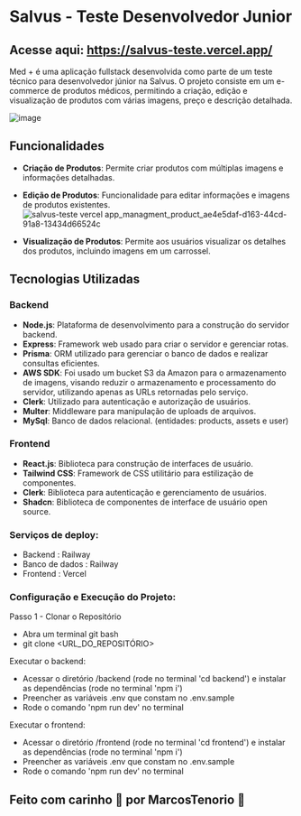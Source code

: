 # Salvus - Teste Desenvolvedor Junior

## Acesse aqui: https://salvus-teste.vercel.app/

Med + é uma aplicação fullstack desenvolvida como parte de um teste técnico para desenvolvedor júnior na Salvus. O projeto consiste em um e-commerce de produtos médicos, permitindo a criação, edição e visualização de produtos com várias imagens, preço e descrição detalhada.

![image](https://github.com/user-attachments/assets/4a0af80a-f946-472e-959b-1a8a83203161)

## Funcionalidades

- **Criação de Produtos**: Permite criar produtos com múltiplas imagens e informações detalhadas.
- **Edição de Produtos**: Funcionalidade para editar informações e imagens de produtos existentes.
  ![salvus-teste vercel app_managment_product_ae4e5daf-d163-44cd-91a8-13434d66524c](https://github.com/user-attachments/assets/73655860-88af-4c41-bb83-27b14b8f36fd)

- **Visualização de Produtos**: Permite aos usuários visualizar os detalhes dos produtos, incluindo imagens em um carrossel.

## Tecnologias Utilizadas

### Backend

- **Node.js**: Plataforma de desenvolvimento para a construção do servidor backend.
- **Express**: Framework web usado para criar o servidor e gerenciar rotas.
- **Prisma**: ORM utilizado para gerenciar o banco de dados e realizar consultas eficientes.
- **AWS SDK**: Foi usado um bucket S3 da Amazon para o armazenamento de imagens, visando reduzir o armazenamento e processamento do servidor, utilizando apenas as URLs retornadas pelo serviço.
- **Clerk**: Utilizado para autenticação e autorização de usuários.
- **Multer**: Middleware para manipulação de uploads de arquivos.
- **MySql**: Banco de dados relacional. (entidades: products, assets e user)

### Frontend

- **React.js**: Biblioteca para construção de interfaces de usuário.
- **Tailwind CSS**: Framework de CSS utilitário para estilização de componentes.
- **Clerk**: Biblioteca para autenticação e gerenciamento de usuários.
- **Shadcn**: Biblioteca de componentes de interface de usuário open source.

### Serviços de deploy:
- Backend : Railway
- Banco de dados : Railway
- Frontend : Vercel

### Configuração e Execução do Projeto:

Passo 1 - Clonar o Repositório
- Abra um terminal git bash
- git clone <URL_DO_REPOSITÓRIO>

Executar o backend:
- Acessar o diretório /backend (rode no terminal 'cd backend') e instalar as dependências (rode no terminal 'npm i')
- Preencher as variáveis .env que constam no .env.sample
- Rode o comando 'npm run dev' no terminal

Executar o frontend:
- Acessar o diretório /frontend (rode no terminal 'cd frontend') e instalar as dependências (rode no terminal 'npm i')
- Preencher as variáveis .env que constam no .env.sample
- Rode o comando 'npm run dev' no terminal


## Feito com carinho 💚 por MarcosTenorio &#128640;

